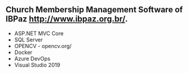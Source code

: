 ## Church Membership Management Software of IBPaz http://www.ibpaz.org.br/.


- ASP.NET MVC Core
- SQL Server
- OPENCV - opencv.org/
- Docker
- Azure DevOps
- Visual Studio 2019
